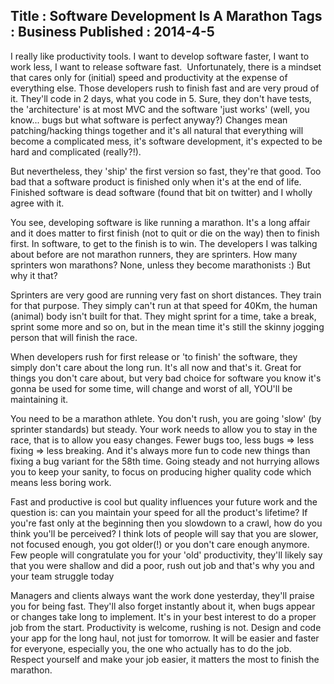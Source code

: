 Title : Software Development Is A Marathon
Tags : Business
Published : 2014-4-5
---

I really like productivity tools. I want to develop software faster, I want to work less, I want to release software fast.  Unfortunately, there is a mindset that cares only for (initial) speed and productivity at the expense of everything else. Those developers rush to finish fast and are very proud of it. They'll code in 2 days, what you code in 5. Sure, they don't have tests, the 'architecture' is at most MVC and the software 'just works' (well, you know... bugs but what software is perfect anyway?) Changes mean patching/hacking things together and it's all natural that everything will become a complicated mess, it's software development, it's expected to be hard and complicated (really?!).

 But nevertheless, they 'ship' the first version so fast, they're that good. Too bad that a software product is finished only when it's at the end of life. Finished software is dead software (found that bit on twitter) and I wholly agree with it.

 You see, developing software is like running a marathon. It's a long affair and it does matter to first finish (not to quit or die on the way) then to finish first. In software, to get to the finish is to win. The developers I was talking about before are not marathon runners, they are sprinters. How many sprinters won marathons? None, unless they become marathonists :) But why it that?

 Sprinters are very good are running very fast on short distances. They train for that purpose. They simply can't run at that speed for 40Km, the human (animal) body isn't built for that. They might sprint for a time, take a break, sprint some more and so on, but in the mean time it's still the skinny jogging person that will finish the race.

 When developers rush for first release or 'to finish' the software, they simply don't care about the long run. It's all now and that's it. Great for things you don't care about, but very bad choice for software you know it's gonna be used for some time, will change and worst of all, YOU'll be maintaining it.

 You need to be a marathon athlete. You don't rush, you are going 'slow' (by sprinter standards) but steady. Your work needs to allow you to stay in the race, that is to allow you easy changes. Fewer bugs too, less bugs => less fixing => less breaking. And it's always more fun to code new things than fixing a bug variant for the 58th time. Going steady and not hurrying allows you to keep your sanity, to focus on producing higher quality code which means less boring work.

 Fast and productive is cool but quality influences your future work and the question is: can you maintain your speed for all the product's lifetime? If you're fast only at the beginning then you slowdown to a crawl, how do you think you'll be perceived? I think lots of people will say that you are slower, not focused enough, you got older(!) or you don't care enough anymore. Few people will congratulate you for your 'old' productivity, they'll likely say that you were shallow and did a poor, rush out job and that's why you and your team struggle today

 Managers and clients always want the work done yesterday, they'll praise you for being fast. They'll also forget instantly about it, when bugs appear or changes take long to implement. It's in your best interest to do a proper job from the start. Productivity is welcome, rushing is not. Design and code your app for the long haul, not just for tomorrow. It will be easier and faster for everyone, especially you, the one who actually has to do the job. Respect yourself and make your job easier, it matters the most to finish the marathon.
